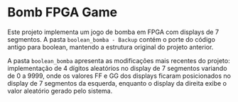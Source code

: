 # Bomb FPGA Game

Este projeto implementa um jogo de bomba em FPGA com displays de 7 segmentos. A pasta `boolean_bomba - Backup` contém o porte do código antigo para boolean, mantendo a estrutura original do projeto anterior.

A pasta `boolean_bomba` apresenta as modificações mais recentes do projeto: implementação de 4 dígitos aleatórios no display de 7 segmentos variando de 0 a 9999, onde os valores FF e GG dos displays ficaram posicionados no display de 7 segmentos da esquerda, enquanto o display da direita exibe o valor aleatório gerado pelo sistema.
